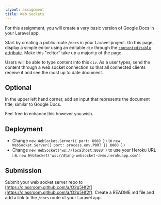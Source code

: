 ```yaml
---
layout: assignment
title: Web Sockets
---
```


For this assignment, you will create a very basic version of Google Docs in your Laravel app.

Start by creating a public route `/docs` in your Laravel project. On this page, display a simple editor using an editable `div` through the [`contenteditable` attribute](https://developer.mozilla.org/en-US/docs/Web/Guide/HTML/Editable_content). Make this "editor" take up a majority of the page.

Users will be able to type content into this `div`. As a user types, send the content through a web socket connection so that all connected clients receive it and see the most up to date document.

## Optional

In the upper left hand corner, add an input that represents the document title, similar to Google Docs.

Feel free to enhance this however you wish.

## Deployment

* Change `new WebSocket.Server({ port: 8080 })` to `new WebSocket.Server({ port: process.env.PORT || 8080 })`
* Change `new WebSocket('ws://localhost:8080')` to use your Heroku URL i.e. `new WebSocket('ws://dtang-websocket-demo.herokuapp.com')`

## Submission

Submit your web socket server repo to [https://classroom.github.com/a/O2g5Hf2f](https://classroom.github.com/a/O2g5Hf2f). Create a README.md file and add a link to the `/docs` route of your Laravel app.

